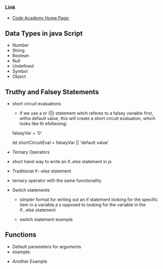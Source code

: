### Link

- [Code Academy Home Page](https://www.codecademy.com/learn);

## Data Types in java Script

- Number
- String
- Boolean
- Null
- Undefined
- Symbol
- Object

## Truthy and Falsey Statements

- short circuit evaluations

  - if we use a or (||) statement witch referes to a falsey variable first, witha  default value, this will create a short circuit evaluation, which looks like th efollwoing:
  
  falseyVar = '0'

  let shortCircuitEval = falseyVar || 'default value'

- Ternary Operators
- short hand way to write an if..else statement in js

- Traditional if--else statement
<!-- let isNightTime = true;
 
if (isNightTime) {
  console.log('Turn on the lights!');
} else {
  console.log('Turn off the lights!');
} -->

- ternary operator with the same functionality
<!-- isNightTime ? console.log('Turn on the lights!') : console.log('Turn off the lights!'); -->

- Switch statements
  - simpler format for writing out an if statement looking for the specific item in a variable,a s opposed to looking for the variable in the if...else statement

  - switch statement example
<!-- let athleteFinalPosition = 'second place';

switch (athleteFinalPosition) {
  case 'first place':
    console.log('You get the gold medal!');
    break;
  case 'second place':
    console.log('You get the silver medal!');
    break;
  case 'third place':
    console.log('You get the bronze medal!');
    break;
  default:
    console.log('No medal awarded.');
    break;
} -->

## Functions
- Default parameters for arguments
- example:
 <!--
function greeting (name = 'stranger') {
  console.log(`Hello, ${name}!`)
}

greeting('Nick') // Output: Hello, Nick!
greeting() // Output: Hello, stranger!  -->

- Another Example
<!--
function makeShoppingList(item1 = 'milk', item2 = 'bread', item3 = 'eggs') {
  console.log(`Remember to buy ${item1}`);
  console.log(`Remember to buy ${item2}`);
  console.log(`Remember to buy ${item3}`);
}

makeShoppingList('liquor', 'beer', 'hookers'); -->

